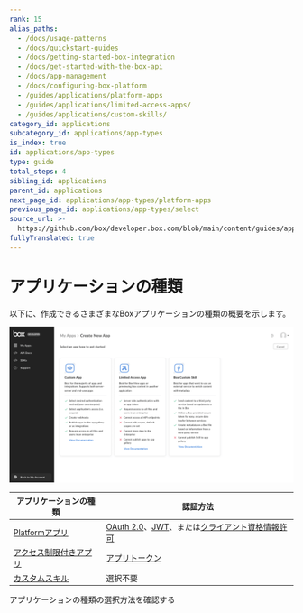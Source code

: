 ```yaml
---
rank: 15
alias_paths:
  - /docs/usage-patterns
  - /docs/quickstart-guides
  - /docs/getting-started-box-integration
  - /docs/get-started-with-the-box-api
  - /docs/app-management
  - /docs/configuring-box-platform
  - /guides/applications/platform-apps
  - /guides/applications/limited-access-apps/
  - /guides/applications/custom-skills/
category_id: applications
subcategory_id: applications/app-types
is_index: true
id: applications/app-types
type: guide
total_steps: 4
sibling_id: applications
parent_id: applications
next_page_id: applications/app-types/platform-apps
previous_page_id: applications/app-types/select
source_url: >-
  https://github.com/box/developer.box.com/blob/main/content/guides/applications/app-types/index.md
fullyTranslated: true
---
```

# アプリケーションの種類

以下に、作成できるさまざまなBoxアプリケーションの種類の概要を示します。

![アプリケーションの種類](./images/select-app-type.png)

| アプリケーションの種類                | 認証方法                                                  |
| -------------------------- | ----------------------------------------------------- |
| [Platformアプリ][custom-apps] | [OAuth 2.0][oauth2]、[JWT][jwt]、または[クライアント資格情報許可][ccg] |
| [アクセス制限付きアプリ][laa]         | [アプリトークン][apptoken]                                   |
| [カスタムスキル][custom-skills]   | 選択不要                                                  |

<CTA to="guide://applications/app-types/select">

アプリケーションの種類の選択方法を確認する

</CTA>

[oauth2]: g://authentication/oauth2

[jwt]: g://authentication/jwt

[apptoken]: g://authentication/app-token

[devtoken]: g://authentication/tokens/developer-tokens

[custom-apps]: g://applications/app-types/platform-apps

[custom-skills]: g://applications/app-types/custom-skills

[ccg]: g://authentication/client-credentials

[laa]: g://applications/app-types/limited-access-apps

[insights]: https://support.box.com/hc/en-us/articles/20738406915219-Platform-Insights
